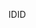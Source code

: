  <span data-ttu-id="2612e-101">ID</span><span class="sxs-lookup"><span data-stu-id="2612e-101">ID</span></span> 